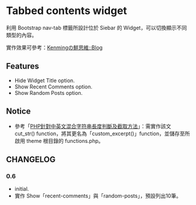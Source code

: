 # Tabbed contents widget

利用 Bootstrap nav-tab 標籤所設計位於 Siebar 的 Widget，可以切換顯示不同類型的內容。

實作效果可參考：[Kenmingの鮮思維::Blog](http://www.kenming.idv.tw/blog/)

## Features

* Hide Widget Title option.
* Show Recent Comments option.
* Show Random Posts option.

## Notice

* 參考「[PHP針對中英文混合字符串長度判斷及截取方法](https://hk.saowen.com/a/8a0cf9ab00c484cfbf4fa2488e3ac6d79007fbff22e700529da923a14408219d)」：需實作該文 cut_str() function，將其更名為「custom_excerpt()」function，並儲存至所啟用 theme 根目錄的 functions.php。

## CHANGELOG

### 0.6
* initial.
* 實作 Show「recent-comments」與「random-posts」，預設列出10筆。